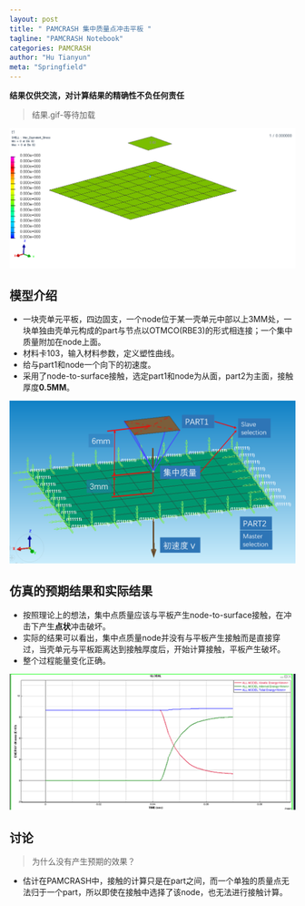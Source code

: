 ```yaml
---
layout: post
title: " PAMCRASH 集中质量点冲击平板 "
tagline: "PAMCRASH Notebook"
categories: PAMCRASH
author: "Hu Tianyun"
meta: "Springfield"
---
```

**结果仅供交流，对计算结果的精确性不负任何责任**

> 结果.gif-等待加载

<img src="/post_img/PAM_MASS_IMPACT/node_mass3-part-cont_001.gif" data-canonical-src="/post_img/PAM_MASS_IMPACT/node_mass3-part-cont_001.gif" />

## 模型介绍
* 一块壳单元平板，四边固支，一个node位于某一壳单元中部以上3MM处，一块单独由壳单元构成的part与节点以OTMCO(RBE3)的形式相连接；一个集中质量附加在node上面。
* 材料卡103，输入材料参数，定义塑性曲线。
* 给与part1和node一个向下的初速度。
* 采用了node-to-surface接触，选定part1和node为从面，part2为主面，接触厚度**0.5MM**。

<img src="/post_img/PAM_MASS_IMPACT/mass_impact_model.png" data-canonical-src="/post_img/PAM_MASS_IMPACT/mass_impact_model.png" />

## 仿真的预期结果和实际结果
* 按照理论上的想法，集中点质量应该与平板产生node-to-surface接触，在冲击下产生**点状**冲击破坏。
* 实际的结果可以看出，集中点质量node并没有与平板产生接触而是直接穿过，当壳单元与平板距离达到接触厚度后，开始计算接触，平板产生破坏。
* 整个过程能量变化正确。
<img src="/post_img/PAM_MASS_IMPACT/mass_impact_result.png" data-canonical-src="/post_img/PAM_MASS_IMPACT/mass_impact_result.png" />

## 讨论
 > 为什么没有产生预期的效果？
 * 估计在PAMCRASH中，接触的计算只是在part之间，而一个单独的质量点无法归于一个part，所以即使在接触中选择了该node，也无法进行接触计算。
